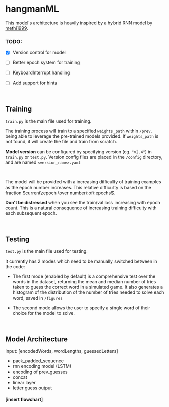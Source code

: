 # hangmanML
This model's architecture is heavily inspired by a hybrid RNN model by [methi1999](https://github.com/methi1999/hangman).

### TODO:
- [x] Version control for model
- [ ] Better epoch system for training
- [ ] KeyboardInterrupt handling

- [ ] Add support for hints

<br>

## Training
`train.py` is the main file used for training.

The training process will train to a specified `weights_path` within `/prev`, being able to leverage the pre-trained models provided. If `weights_path` is not found, it will create the file and train from scratch.

**Model version** can be configured by specifying version (eg. `"v2.4"`) in `train.py` or `test.py`. Version config files are placed in the `/config` directory, and are named `<version_name>.yaml`

<br>

The model will be provided with a increasing difficulty of training examples as the epoch number increases. This relative difficulty is based on the fraction $current\:epoch \over number\:of\:epochs$.

**Don't be distressed** when you see the train/val loss increasing with epoch count. This is a natural consequence of increasing training difficulty with each subsequent epoch.

<br>

## Testing
`test.py` is the main file used for testing.

It currently has 2 modes which need to be manually switched between in the code:

- The first mode (enabled by default) is a comprehensive test over the words in the dataset, returning the mean and median number of tries taken to guess the correct word in a simulated game. It also generates a histogram of the distribution of the number of tries needed to solve each word, saved in `/figures`

- The second mode allows the user to specify a single word of their choice for the model to solve.

<br>

## Model Architecture 

Input: [encodedWords, wordLengths, guessedLetters]
- pack_padded_sequence
- rnn encoding model (LSTM)
- encoding of prev_guesses
- concat
- linear layer
- letter guess output

#### [insert flowchart]
<br>